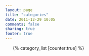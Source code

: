 ```yaml
---
layout: page
title: "categories"
date: 2011-12-29 10:05
comments: false
sharing: true
footer: true
---
```


<section>
<ul id="category-list">
{% category_list [counter:true] %}
</ul>
</section>
